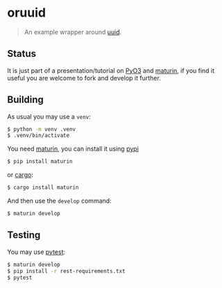 # oruuid
> An example wrapper around [uuid](https://crates.io/crates/uuid).

## Status
It is just part of a presentation/tutorial on [PyO3](https://crates.io/crates/pyO3) and [maturin](https://crates.io/crates/maturin),
if you find it useful you are welcome to fork and develop it further.

## Building
As usual you may use a `venv`:
``` sh
$ python -m venv .venv
$ .venv/bin/activate
```
You need [maturin](crates.io/crates/maturin), you can install it using [pypi](https://pypi.org/project/maturin/)
``` sh
$ pip install maturin
```
 or [cargo](https://crates.io/crates/maturin):
``` sh
$ cargo install maturin
```

And then use the `develop` command:
``` sh
$ maturin develop
```

## Testing
You may use [pytest](https://pypi.org/project/pytest/):
``` sh
$ maturin develop
$ pip install -r rest-requirements.txt
$ pytest
```
